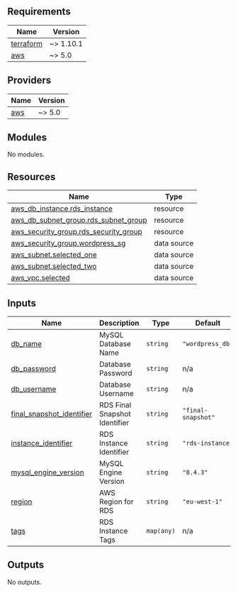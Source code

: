 <!-- BEGIN_TF_DOCS -->
## Requirements

| Name | Version |
|------|---------|
| <a name="requirement_terraform"></a> [terraform](#requirement\_terraform) | ~> 1.10.1 |
| <a name="requirement_aws"></a> [aws](#requirement\_aws) | ~> 5.0 |

## Providers

| Name | Version |
|------|---------|
| <a name="provider_aws"></a> [aws](#provider\_aws) | ~> 5.0 |

## Modules

No modules.

## Resources

| Name | Type |
|------|------|
| [aws_db_instance.rds_instance](https://registry.terraform.io/providers/hashicorp/aws/latest/docs/resources/db_instance) | resource |
| [aws_db_subnet_group.rds_subnet_group](https://registry.terraform.io/providers/hashicorp/aws/latest/docs/resources/db_subnet_group) | resource |
| [aws_security_group.rds_security_group](https://registry.terraform.io/providers/hashicorp/aws/latest/docs/resources/security_group) | resource |
| [aws_security_group.wordpress_sg](https://registry.terraform.io/providers/hashicorp/aws/latest/docs/data-sources/security_group) | data source |
| [aws_subnet.selected_one](https://registry.terraform.io/providers/hashicorp/aws/latest/docs/data-sources/subnet) | data source |
| [aws_subnet.selected_two](https://registry.terraform.io/providers/hashicorp/aws/latest/docs/data-sources/subnet) | data source |
| [aws_vpc.selected](https://registry.terraform.io/providers/hashicorp/aws/latest/docs/data-sources/vpc) | data source |

## Inputs

| Name | Description | Type | Default | Required |
|------|-------------|------|---------|:--------:|
| <a name="input_db_name"></a> [db\_name](#input\_db\_name) | MySQL Database Name | `string` | `"wordpress_db"` | no |
| <a name="input_db_password"></a> [db\_password](#input\_db\_password) | Database Password | `string` | n/a | yes |
| <a name="input_db_username"></a> [db\_username](#input\_db\_username) | Database Username | `string` | n/a | yes |
| <a name="input_final_snapshot_identifier"></a> [final\_snapshot\_identifier](#input\_final\_snapshot\_identifier) | RDS Final Snapshot Identifier | `string` | `"final-snapshot"` | no |
| <a name="input_instance_identifier"></a> [instance\_identifier](#input\_instance\_identifier) | RDS Instance Identifier | `string` | `"rds-instance"` | no |
| <a name="input_mysql_engine_version"></a> [mysql\_engine\_version](#input\_mysql\_engine\_version) | MySQL Engine Version | `string` | `"8.4.3"` | no |
| <a name="input_region"></a> [region](#input\_region) | AWS Region for RDS | `string` | `"eu-west-1"` | no |
| <a name="input_tags"></a> [tags](#input\_tags) | RDS Instance Tags | `map(any)` | n/a | yes |

## Outputs

No outputs.
<!-- END_TF_DOCS -->